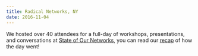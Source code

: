 ```yaml
---
title: Radical Networks, NY
date: 2016-11-04
---
```


We hosted over 40 attendees for a full-day of workshops, presentations, and conversations at [State of Our Networks](https://tomesh.net/state-of-our-networks/), you can read our [recap](https://github.com/tomeshnet/documents/blob/master/meeting_notes/20170114_state-of-our-networks.md) of how the day went!
